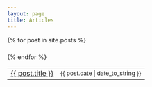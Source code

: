 ```yaml
---
layout: page
title: Articles
---
```

<table>
{% for post in site.posts %}    
<h3>
    <tr>
    <td><a href="{{ site.baseurl }}{{ post.url }}">{{ post.title }}</a></td>
    <td><small>{{ post.date | date_to_string }}</small></td>
    </tr>
</h3>
{% endfor %} 
</table>